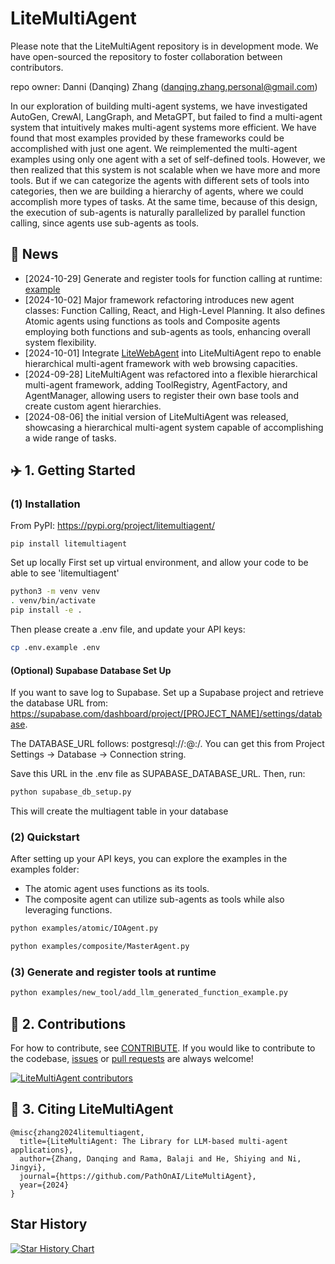 # LiteMultiAgent
Please note that the LiteMultiAgent repository is in development mode. We have open-sourced the repository to foster collaboration between contributors.

repo owner: Danni (Danqing) Zhang (danqing.zhang.personal@gmail.com)

In our exploration of building multi-agent systems, we have investigated AutoGen, CrewAI, LangGraph, and MetaGPT, but failed to find a multi-agent system that intuitively makes multi-agent systems more efficient. We have found that most examples provided by these frameworks could be accomplished with just one agent. We reimplemented the multi-agent examples using only one agent with a set of self-defined tools. However, we then realized that this system is not scalable when we have more and more tools. But if we can categorize the agents with different sets of tools into categories, then we are building a hierarchy of agents, where we could accomplish more types of tasks. At the same time, because of this design, the execution of sub-agents is naturally parallelized by parallel function calling, since agents use sub-agents as tools.


## 📰 News
* [2024-10-29] Generate and register tools for function calling at runtime: [example](https://github.com/PathOnAI/LiteMultiAgent/blob/main/examples/new_tool/add_llm_generated_function_example.py) 
* [2024-10-02] Major framework refactoring introduces new agent classes: Function Calling, React, and High-Level Planning. It also defines Atomic agents using functions as tools and Composite agents employing both functions and sub-agents as tools, enhancing overall system flexibility.
* [2024-10-01] Integrate [LiteWebAgent](https://github.com/PathOnAI/LiteWebAgent) into LiteMultiAgent repo to enable hierarchical multi-agent framework with web browsing capacities.
* [2024-09-28] LiteMultiAgent was refactored into a flexible hierarchical multi-agent framework, adding ToolRegistry, AgentFactory, and AgentManager, allowing users to register their own base tools and create custom agent hierarchies.
* [2024-08-06] the initial version of LiteMultiAgent was released, showcasing a hierarchical multi-agent system capable of accomplishing a wide range of tasks.

## ✈️ 1. Getting Started

### (1) Installation
From PyPI: https://pypi.org/project/litemultiagent/
```
pip install litemultiagent 
```

Set up locally
First set up virtual environment, and allow your code to be able to see 'litemultiagent'
```bash
python3 -m venv venv
. venv/bin/activate
pip install -e .
```
Then please create a .env file, and update your API keys:

```bash
cp .env.example .env
```

#### (Optional) Supabase Database Set Up
If you want to save log to Supabase. Set up a Supabase project and retrieve the database URL from: https://supabase.com/dashboard/project/[PROJECT_NAME]/settings/database.

The DATABASE_URL follows: postgresql://<username>:<password>@<host>:<port>/<database>. You can get this from Project Settings -> Database -> Connection string.

Save this URL in the .env file as SUPABASE_DATABASE_URL. Then, run:

```bash
python supabase_db_setup.py
```
This will create the multiagent table in your database



### (2) Quickstart
After setting up your API keys, you can explore the examples in the examples folder:
* The atomic agent uses functions as its tools.
* The composite agent can utilize sub-agents as tools while also leveraging functions.

```bash
python examples/atomic/IOAgent.py   
```
```bash
python examples/composite/MasterAgent.py
```

### (3) Generate and register tools at runtime
```bash
python examples/new_tool/add_llm_generated_function_example.py
```

## 🚀 2. Contributions
For how to contribute, see [CONTRIBUTE](https://github.com/PathOnAI/LiteMultiAgent/blob/main/CONTRIBUTE.md). If you would like to contribute to the codebase, [issues](https://github.com/PathOnAI/LiteMultiAgent/issues) or [pull requests](https://github.com/PathOnAI/LiteMultiAgent/pulls) are always welcome!

[![LiteMultiAgent contributors](https://contrib.rocks/image?repo=PathOnAI/LiteMultiAgent)](https://github.com/PathOnAI/LiteMultiAgent/graphs/contributors)


## 📄 3. Citing LiteMultiAgent
```
@misc{zhang2024litemultiagent,
  title={LiteMultiAgent: The Library for LLM-based multi-agent applications},
  author={Zhang, Danqing and Rama, Balaji and He, Shiying and Ni, Jingyi},
  journal={https://github.com/PathOnAI/LiteMultiAgent},
  year={2024}
}
```

## Star History

[![Star History Chart](https://api.star-history.com/svg?repos=PathOnAI-org/LiteMultiAgent&type=Date)](https://star-history.com/#PathOnAI-org/LiteMultiAgent&Date)